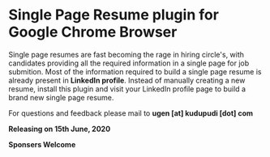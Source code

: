 # Single Page Resume plugin for Google Chrome Browser

Single page resumes are fast becoming the rage in hiring circle's, with candidates providing all the required information in a single page for job submition. Most of the information required to build a single page resume is already present in **LinkedIn profile**. Instead of manually creating a new resume, install this plugin and visit your LinkedIn profile page to build a brand new single page resume. 

For questions and feedback please mail to **ugen [at] kudupudi [dot] com**

**Releasing on 15th June, 2020**

**Sponsers Welcome**

